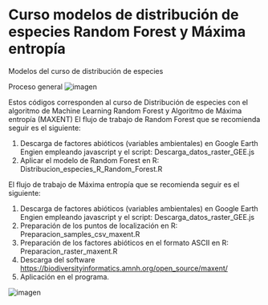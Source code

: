# Curso modelos de distribución de especies Random Forest y Máxima entropía
 Modelos del curso de distribución de especies
  
 Proceso general
![imagen](https://github.com/chuertas18/Curso_distribucion/assets/45825082/638c7430-1d70-4745-bc2c-8629337d3928)

Estos códigos corresponden al curso de Distribución de especies con el algoritmo de Machine Learning Random Forest y Algoritmo de Máxima entropía (MAXENT)
El flujo de trabajo de Random Forest que se recomienda seguir es el siguiente:
1.	Descarga de factores abióticos (variables ambientales) en Google Earth Engien empleando javascript y el script: Descarga_datos_raster_GEE.js
2.	Aplicar el modelo de Random Forest en R: Distribucion_especies_R_Random_Forest.R

El flujo de trabajo de Máxima entropía que se recomienda seguir es el siguiente:
1.	Descarga de factores abióticos (variables ambientales) en Google Earth Engien empleando javascript y el script: Descarga_datos_raster_GEE.js
2.	Preparación de los puntos de localización en R: Preparacion_samples_csv_maxent.R
3.	Preparación de los factores abióticos en el formato ASCII en R: Preparacion_raster_maxent.R
4.	Descarga del software https://biodiversityinformatics.amnh.org/open_source/maxent/
5.	Aplicación en el programa. 

![imagen](https://github.com/chuertas18/Curso_distribucion/assets/45825082/f34a101a-3f2a-48e7-88f5-407732b23967)

